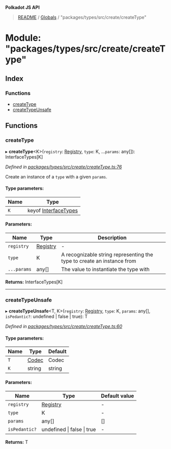 **Polkadot JS API**

> [README](../README.md) / [Globals](../globals.md) / "packages/types/src/create/createType"

# Module: "packages/types/src/create/createType"

## Index

### Functions

* [createType](_packages_types_src_create_createtype_.md#createtype)
* [createTypeUnsafe](_packages_types_src_create_createtype_.md#createtypeunsafe)

## Functions

### createType

▸ **createType**\<K>(`registry`: [Registry](../interfaces/_packages_types_src_types_registry_.registry.md), `type`: K, ...`params`: any[]): InterfaceTypes[K]

*Defined in [packages/types/src/create/createType.ts:76](https://github.com/polkadot-js/api/blob/7fd45f63d/packages/types/src/create/createType.ts#L76)*

Create an instance of a `type` with a given `params`.

#### Type parameters:

Name | Type |
------ | ------ |
`K` | keyof [InterfaceTypes](../interfaces/_packages_types_src_types_registry_.interfacetypes.md) |

#### Parameters:

Name | Type | Description |
------ | ------ | ------ |
`registry` | [Registry](../interfaces/_packages_types_src_types_registry_.registry.md) | - |
`type` | K | A recognizable string representing the type to create an instance from |
`...params` | any[] | The value to instantiate the type with  |

**Returns:** InterfaceTypes[K]

___

### createTypeUnsafe

▸ **createTypeUnsafe**\<T, K>(`registry`: [Registry](../interfaces/_packages_types_src_types_registry_.registry.md), `type`: K, `params`: any[], `isPedantic?`: undefined \| false \| true): T

*Defined in [packages/types/src/create/createType.ts:60](https://github.com/polkadot-js/api/blob/7fd45f63d/packages/types/src/create/createType.ts#L60)*

#### Type parameters:

Name | Type | Default |
------ | ------ | ------ |
`T` | [Codec](../interfaces/_packages_types_src_types_codec_.codec.md) | Codec |
`K` | string | string |

#### Parameters:

Name | Type | Default value |
------ | ------ | ------ |
`registry` | [Registry](../interfaces/_packages_types_src_types_registry_.registry.md) | - |
`type` | K | - |
`params` | any[] | [] |
`isPedantic?` | undefined \| false \| true | - |

**Returns:** T
